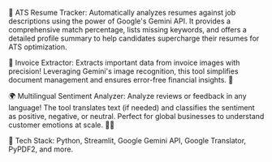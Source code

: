 🤖 ATS Resume Tracker:
Automatically analyzes resumes against job descriptions using the power of Google's Gemini API. It provides a comprehensive match percentage, lists missing keywords, and offers a detailed profile summary to help candidates supercharge their resumes for ATS optimization.

📄 Invoice Extractor:
Extracts important data from invoice images with precision! Leveraging Gemini's image recognition, this tool simplifies document management and ensures error-free financial insights. 💼

🌍 Multilingual Sentiment Analyzer:
Analyze reviews or feedback in any language! The tool translates text (if needed) and classifies the sentiment as positive, negative, or neutral. Perfect for global businesses to understand customer emotions at scale. 📝💬

🔧 Tech Stack: Python, Streamlit, Google Gemini API, Google Translator, PyPDF2, and more.
